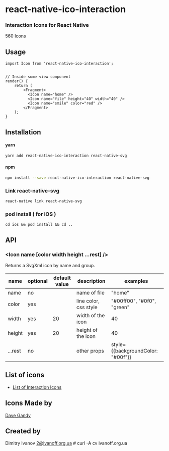 # react-native-ico-interaction

### Interaction Icons for React Native

560 Icons

## Usage

```
import Icon from 'react-native-ico-interaction';


// Inside some view component
render() {
    return (
        <Fragment>
          <Icon name="home" />
          <Icon name="file" height="40" width="40" />
          <Icon name="smile" color="red" />
        </Fragment>
    );
}

```

## Installation

#### yarn

```bash
yarn add react-native-ico-interaction react-native-svg
```

#### npm

```bash
npm install --save react-native-ico-interaction react-native-svg
```

### Link react-native-svg

```bash
react-native link react-native-svg
```

### pod install ( for iOS )

```
cd ios && pod install && cd ..
```

## API

### <Icon name [color width height ...rest] />

Returns a SvgXml icon by name and group.

 name | optional | default value | description | examples
------|----------|---------------|-------------|---------
name | no |  | name of file | "home"
color | yes | | line color, css style | "#00ff00", "#0f0", "green"
width | yes | 20 | width of the icon | 40
height | yes | 20 | height of the icon | 40
...rest | no | | other props | style={{backgroundColor: "#00f"}}

## List of icons

- [List of Interaction Icons](static/interaction.md)

## Icons Made by

[Dave Gandy](https://www.flaticon.com/authors/dave-gandy)

## Created by

Dimitry Ivanov <2@ivanoff.org.ua> # curl -A cv ivanoff.org.ua

